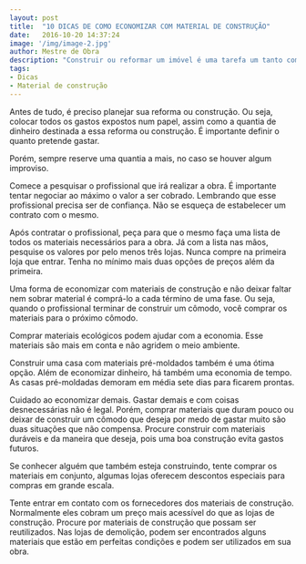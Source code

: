 ```yaml
---
layout: post
title:  "10 DICAS DE COMO ECONOMIZAR COM MATERIAL DE CONSTRUÇÃO"
date:   2016-10-20 14:37:24
image: '/img/image-2.jpg'
author: Mestre de Obra
description: "Construir ou reformar um imóvel é uma tarefa um tanto complicada. Afinal, as reformas ou construções fazem muita bagunça. Porém o que mais preocupa é questão do preço dos materiais de construção. É preciso gastar uma certa quantia em materiais para que a reformar ou construção saia exatamente como desejamos, separamos 10 dicas infalíveis de como economizar com material de construção."
tags:
- Dicas
- Material de construção
---
```


Antes de tudo, é preciso planejar sua reforma ou construção. Ou seja, colocar todos os gastos expostos num papel, assim como a quantia de dinheiro destinada a essa reforma ou construção. É importante definir o quanto pretende gastar. 

Porém, sempre reserve uma quantia a mais, no caso se houver algum improviso.

Comece a pesquisar o profissional que irá realizar a obra. É importante tentar negociar ao máximo o valor a ser cobrado. Lembrando que esse profissional precisa ser de confiança. Não se esqueça de estabelecer um contrato com o mesmo.

Após contratar o profissional, peça para que o mesmo faça uma lista de todos os materiais necessários para a obra. Já com a lista nas mãos, pesquise os valores por pelo menos três lojas. Nunca compre na primeira loja que entrar. Tenha no mínimo mais duas opções de preços além da primeira.

Uma forma de economizar com materiais de construção e não deixar faltar nem sobrar material é comprá-lo a cada término de uma fase. Ou seja, quando o profissional terminar de construir um cômodo, você comprar os materiais para o próximo cômodo.

Comprar materiais ecológicos podem ajudar com a economia. Esse materiais são mais em conta e não agridem o meio ambiente.

Construir uma casa com materiais pré-moldados também é uma ótima opção. Além de economizar dinheiro, há também uma economia de tempo. As casas pré-moldadas demoram em média sete dias para ficarem prontas.

Cuidado ao economizar demais. Gastar demais e com coisas desnecessárias não é legal. Porém, comprar materiais que duram pouco ou deixar de construir um cômodo que deseja por medo de gastar muito são duas situações que não compensa. Procure construir com materiais duráveis e da maneira que deseja, pois uma boa construção evita gastos futuros.

Se conhecer alguém que também esteja construindo, tente comprar os materiais em conjunto, algumas lojas oferecem descontos especiais para compras em grande escala.

Tente entrar em contato com os fornecedores dos materiais de construção. Normalmente eles cobram um preço mais acessível do que as lojas de construção.
Procure por materiais de construção que possam ser reutilizados. Nas lojas de demolição, podem ser encontrados alguns materiais que estão em perfeitas condições e podem ser utilizados em sua obra.
